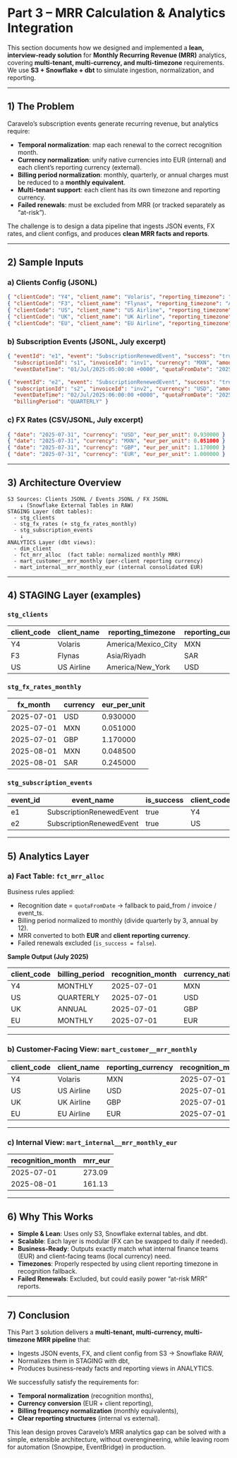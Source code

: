 # Part 3 – MRR Calculation & Analytics Integration

This section documents how we designed and implemented a **lean, interview-ready solution** for **Monthly Recurring Revenue (MRR)** analytics, covering **multi-tenant, multi-currency, and multi-timezone** requirements.  
We use **S3 + Snowflake + dbt** to simulate ingestion, normalization, and reporting.

---

## 1) The Problem

Caravelo’s subscription events generate recurring revenue, but analytics require:

- **Temporal normalization**: map each renewal to the correct recognition month.  
- **Currency normalization**: unify native currencies into EUR (internal) and each client’s reporting currency (external).  
- **Billing period normalization**: monthly, quarterly, or annual charges must be reduced to a **monthly equivalent**.  
- **Multi-tenant support**: each client has its own timezone and reporting currency.  
- **Failed renewals**: must be excluded from MRR (or tracked separately as “at-risk”).  

The challenge is to design a data pipeline that ingests JSON events, FX rates, and client configs, and produces **clean MRR facts and reports**.

---

## 2) Sample Inputs

### a) Clients Config (JSONL)
```json
{ "clientCode": "Y4", "client_name": "Volaris", "reporting_timezone": "America/Mexico_City", "reporting_currency": "MXN" }
{ "clientCode": "F3", "client_name": "Flynas", "reporting_timezone": "Asia/Riyadh", "reporting_currency": "SAR" }
{ "clientCode": "US", "client_name": "US Airline", "reporting_timezone": "America/New_York", "reporting_currency": "USD" }
{ "clientCode": "UK", "client_name": "UK Airline", "reporting_timezone": "Europe/London", "reporting_currency": "GBP" }
{ "clientCode": "EU", "client_name": "EU Airline", "reporting_timezone": "Europe/Madrid", "reporting_currency": "EUR" }
```

### b) Subscription Events (JSONL, July excerpt)
```json
{ "eventId": "e1", "event": "SubscriptionRenewedEvent", "success": "true", "clientCode": "Y4",
  "subscriptionId": "s1", "invoiceId": "inv1", "currency": "MXN", "amount": "639.00",
  "eventDateTime": "01/Jul/2025:05:00:00 +0000", "quotaFromDate": "2025-07-01", "quotaToDate": "2025-07-31" }

{ "eventId": "e2", "event": "SubscriptionRenewedEvent", "success": "true", "clientCode": "US",
  "subscriptionId": "s2", "invoiceId": "inv2", "currency": "USD", "amount": "300.00",
  "eventDateTime": "02/Jul/2025:06:00:00 +0000", "quotaFromDate": "2025-07-01", "quotaToDate": "2025-09-30",
  "billingPeriod": "QUARTERLY" }
```

### c) FX Rates (CSV/JSONL, July excerpt)
```json
{ "date": "2025-07-31", "currency": "USD", "eur_per_unit": 0.930000 }
{ "date": "2025-07-31", "currency": "MXN", "eur_per_unit": 0.051000 }
{ "date": "2025-07-31", "currency": "GBP", "eur_per_unit": 1.170000 }
{ "date": "2025-07-31", "currency": "EUR", "eur_per_unit": 1.000000 }
```

---

## 3) Architecture Overview

```
S3 Sources: Clients JSONL / Events JSONL / FX JSONL
    ↓ (Snowflake External Tables in RAW)
STAGING Layer (dbt tables):
  - stg_clients
  - stg_fx_rates (+ stg_fx_rates_monthly)
  - stg_subscription_events
    ↓
ANALYTICS Layer (dbt views):
  - dim_client
  - fct_mrr_alloc  (fact table: normalized monthly MRR)
  - mart_customer__mrr_monthly (per-client reporting currency)
  - mart_internal__mrr_monthly_eur (internal consolidated EUR)
```

---

## 4) STAGING Layer (examples)

### `stg_clients`
| client_code | client_name | reporting_timezone  | reporting_currency |
|-------------|-------------|---------------------|--------------------|
| Y4          | Volaris     | America/Mexico_City | MXN                |
| F3          | Flynas      | Asia/Riyadh         | SAR                |
| US          | US Airline  | America/New_York    | USD                |

### `stg_fx_rates_monthly`
| fx_month   | currency | eur_per_unit |
|------------|----------|---------------|
| 2025-07-01 | USD      | 0.930000      |
| 2025-07-01 | MXN      | 0.051000      |
| 2025-07-01 | GBP      | 1.170000      |
| 2025-08-01 | MXN      | 0.048500      |
| 2025-08-01 | SAR      | 0.245000      |

### `stg_subscription_events`
| event_id | event_name               | is_success | client_code | subscription_id | currency_native | amount_native | quota_from_date | quota_to_date | billing_period_hint |
|----------|--------------------------|------------|-------------|-----------------|-----------------|---------------|-----------------|---------------|---------------------|
| e1       | SubscriptionRenewedEvent | true       | Y4          | s1              | MXN             | 639.00        | 2025-07-01      | 2025-07-31    | (null)              |
| e2       | SubscriptionRenewedEvent | true       | US          | s2              | USD             | 300.00        | 2025-07-01      | 2025-09-30    | QUARTERLY           |

---

## 5) Analytics Layer

### a) Fact Table: `fct_mrr_alloc`

Business rules applied:
- Recognition date = `quotaFromDate` → fallback to paid_from / invoice / event_ts.  
- Billing period normalized to monthly (divide quarterly by 3, annual by 12).  
- MRR converted to both **EUR** and **client reporting currency**.  
- Failed renewals excluded (`is_success = false`).  

**Sample Output (July 2025)**

| client_code | billing_period | recognition_month | currency_native | amount_native | mrr_native | mrr_eur | mrr_reporting_currency |
|-------------|----------------|------------------|-----------------|---------------|------------|---------|------------------------|
| Y4          | MONTHLY        | 2025-07-01       | MXN             | 639.00        | 639.00     | 32.59   | 639.00                 |
| US          | QUARTERLY      | 2025-07-01       | USD             | 300.00        | 100.00     | 93.00   | 100.00                 |
| UK          | ANNUAL         | 2025-07-01       | GBP             | 1000.00       | 83.33      | 97.50   | 83.33                  |
| EU          | MONTHLY        | 2025-07-01       | EUR             | 50.00         | 50.00      | 50.00   | 50.00                  |

---

### b) Customer-Facing View: `mart_customer__mrr_monthly`

| client_code | client_name | reporting_currency | recognition_month | mrr_reporting_currency |
|-------------|-------------|--------------------|------------------|------------------------|
| Y4          | Volaris     | MXN                | 2025-07-01       | 639.00                 |
| US          | US Airline  | USD                | 2025-07-01       | 100.00                 |
| UK          | UK Airline  | GBP                | 2025-07-01       | 83.33                  |
| EU          | EU Airline  | EUR                | 2025-07-01       | 50.00                  |

---

### c) Internal View: `mart_internal__mrr_monthly_eur`

| recognition_month | mrr_eur  |
|-------------------|----------|
| 2025-07-01        | 273.09   |
| 2025-08-01        | 161.13   |

---

## 6) Why This Works

- **Simple & Lean**: Uses only S3, Snowflake external tables, and dbt.  
- **Scalable**: Each layer is modular (FX can be swapped to daily if needed).  
- **Business-Ready**: Outputs exactly match what internal finance teams (EUR) and client-facing teams (local currency) need.  
- **Timezones**: Properly respected by using client reporting timezone in recognition fallback.  
- **Failed Renewals**: Excluded, but could easily power “at-risk MRR” reports.

---

## 7) Conclusion

This Part 3 solution delivers a **multi-tenant, multi-currency, multi-timezone MRR pipeline** that:  
- Ingests JSON events, FX, and client config from S3 → Snowflake RAW,  
- Normalizes them in STAGING with dbt,  
- Produces business-ready facts and reporting views in ANALYTICS.  

We successfully satisfy the requirements for:  
- **Temporal normalization** (recognition months),  
- **Currency conversion** (EUR + client reporting),  
- **Billing frequency normalization** (monthly equivalents),  
- **Clear reporting structures** (internal vs external).  

This lean design proves Caravelo’s MRR analytics gap can be solved with a simple, extensible architecture, without overengineering, while leaving room for automation (Snowpipe, EventBridge) in production.  
